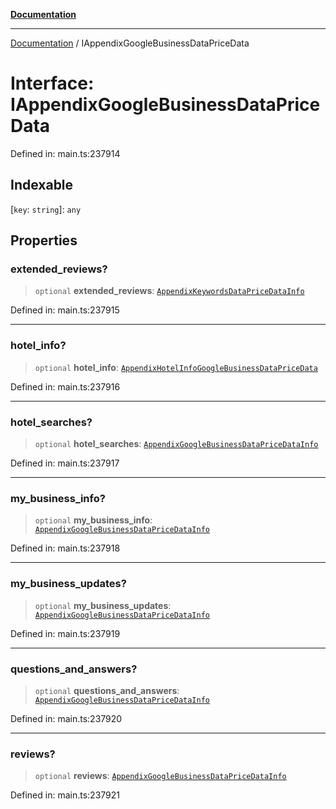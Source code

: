 [**Documentation**](../README.md)

***

[Documentation](../README.md) / IAppendixGoogleBusinessDataPriceData

# Interface: IAppendixGoogleBusinessDataPriceData

Defined in: main.ts:237914

## Indexable

\[`key`: `string`\]: `any`

## Properties

### extended\_reviews?

> `optional` **extended\_reviews**: [`AppendixKeywordsDataPriceDataInfo`](../classes/AppendixKeywordsDataPriceDataInfo.md)

Defined in: main.ts:237915

***

### hotel\_info?

> `optional` **hotel\_info**: [`AppendixHotelInfoGoogleBusinessDataPriceData`](../classes/AppendixHotelInfoGoogleBusinessDataPriceData.md)

Defined in: main.ts:237916

***

### hotel\_searches?

> `optional` **hotel\_searches**: [`AppendixGoogleBusinessDataPriceDataInfo`](../classes/AppendixGoogleBusinessDataPriceDataInfo.md)

Defined in: main.ts:237917

***

### my\_business\_info?

> `optional` **my\_business\_info**: [`AppendixGoogleBusinessDataPriceDataInfo`](../classes/AppendixGoogleBusinessDataPriceDataInfo.md)

Defined in: main.ts:237918

***

### my\_business\_updates?

> `optional` **my\_business\_updates**: [`AppendixGoogleBusinessDataPriceDataInfo`](../classes/AppendixGoogleBusinessDataPriceDataInfo.md)

Defined in: main.ts:237919

***

### questions\_and\_answers?

> `optional` **questions\_and\_answers**: [`AppendixGoogleBusinessDataPriceDataInfo`](../classes/AppendixGoogleBusinessDataPriceDataInfo.md)

Defined in: main.ts:237920

***

### reviews?

> `optional` **reviews**: [`AppendixGoogleBusinessDataPriceDataInfo`](../classes/AppendixGoogleBusinessDataPriceDataInfo.md)

Defined in: main.ts:237921
